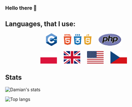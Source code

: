 ### Hello there 👋

## Languages, that I use:
<p align="center">
<img src="images/languages/cpp.png" alt="C++" height="40">
 
<img src="images/languages/web.png" alt="Web" height="40">
 
<img src="images/languages/php.svg" alt="PHP" height="40">
</p>

<p align="center">
<img src=images/flags/pl.svg alt="Poland" height="40">
 
<img src=images/flags/gb.svg alt="United Kingdom" height="40">
 
<img src=images/flags/um.svg alt="United States" height="40">
 
<img src=images/flags/cz.svg alt="Czechia" height="40">
</p>

## Stats
![Damian's stats](https://github-readme-stats.vercel.app/api?username=Daxxxis&show_icons=true&include_all_commits=true&count_private=true&disable_animations=false&theme=tokyonight&hide_title=false&hide_border=true&cache_seconds=1800)

![Top langs](https://github-readme-stats.vercel.app/api/top-langs?username=Daxxxis&show_icons=true&include_all_commits=true&count_private=true&disable_animations=false&theme=tokyonight&hide_title=false&hide_border=true&layout=compact&cache_seconds=1800)
